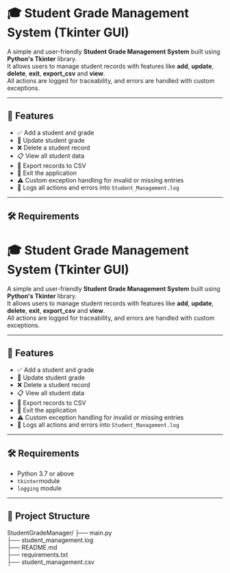 # 🎓 Student Grade Management System (Tkinter GUI)

A simple and user-friendly **Student Grade Management System** built using **Python's Tkinter** library.  
It allows users to manage student records with features like **add**, **update**, **delete**, **exit**, **export_csv** and **view**.  
All actions are logged for traceability, and errors are handled with custom exceptions.

---

## 🚀 Features

- ✅ Add a student and grade
- 🔁 Update student grade
- ❌ Delete a student record
- 📋 View all student data
- 💾 Export records to CSV
- 🚪 Exit the application
- ⚠️ Custom exception handling for invalid or missing entries
- 🧾 Logs all actions and errors into `Student_Management.log`

---

## 🛠️ Requirements

# 🎓 Student Grade Management System (Tkinter GUI)

A simple and user-friendly **Student Grade Management System** built using **Python's Tkinter** library.  
It allows users to manage student records with features like **add**, **update**, **delete**, **exit**, **export_csv** and **view**.  
All actions are logged for traceability, and errors are handled with custom exceptions.

---

## 🚀 Features

- ✅ Add a student and grade
- 🔁 Update student grade
- ❌ Delete a student record
- 📋 View all student data
- 💾 Export records to CSV
- 🚪 Exit the application
- ⚠️ Custom exception handling for invalid or missing entries
- 🧾 Logs all actions and errors into `Student_Management.log`

---

## 🛠️ Requirements

- Python 3.7 or above
- `tkinter`module
- `logging` module

---

## 🔧 Project Structure

StudentGradeManager/
├── main.py                       
├── student_management.log        
├── README.md                   
├── requirements.txt               
├── student_management.csv  
